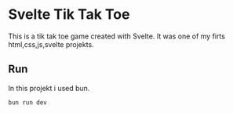 # Svelte Tik Tak Toe
This is a tik tak toe game created with Svelte. It was one of my firts html,css,js,svelte projekts.

## Run
In this projekt i used bun.
```bash
bun run dev
```
